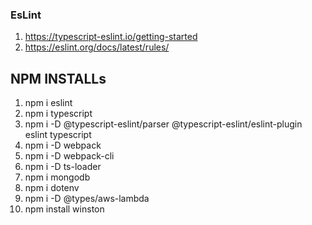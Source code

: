 ### EsLint

1. https://typescript-eslint.io/getting-started
2. https://eslint.org/docs/latest/rules/

## NPM INSTALLs

1. npm i eslint
2. npm i typescript
3. npm i -D @typescript-eslint/parser @typescript-eslint/eslint-plugin eslint typescript
4. npm i -D webpack
5. npm i -D webpack-cli
6. npm i -D ts-loader
7. npm i mongodb
8. npm i dotenv
9. npm i -D @types/aws-lambda
10. npm install winston
